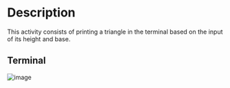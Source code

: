 # Description
This activity consists of printing a triangle in the terminal based on the input of its height and base.

## Terminal
![image](https://github.com/user-attachments/assets/8a92ff1c-f0d0-44e7-8b7f-5e221fbac1b5)

